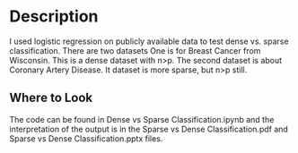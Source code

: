 # Description #
I used logistic regression on publicly available data to test dense vs. sparse classification. There are two datasets One is for Breast Cancer from Wisconsin. This is a dense dataset with n>p. The second dataset is about Coronary Artery Disease. It dataset is more sparse, but n>p still.

## Where to Look ##
The code can be found in Dense vs Sparse Classification.ipynb and the interpretation of the output is in the Sparse vs Dense Classification.pdf and Sparse vs Dense Classification.pptx files.

